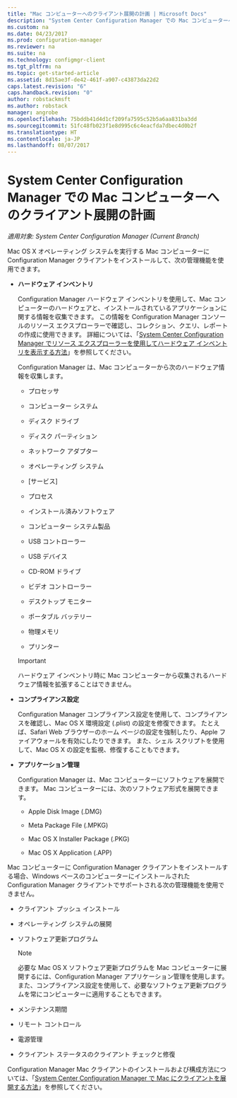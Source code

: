 ```yaml
---
title: "Mac コンピューターへのクライアント展開の計画 | Microsoft Docs"
description: "System Center Configuration Manager での Mac コンピューターへのクライアント展開の計画"
ms.custom: na
ms.date: 04/23/2017
ms.prod: configuration-manager
ms.reviewer: na
ms.suite: na
ms.technology: configmgr-client
ms.tgt_pltfrm: na
ms.topic: get-started-article
ms.assetid: 8d15ae3f-de42-461f-a907-c43873da22d2
caps.latest.revision: "6"
caps.handback.revision: "0"
author: robstackmsft
ms.author: robstack
manager: angrobe
ms.openlocfilehash: 75bddb41d4d1cf209fa7595c52b5a6aa831ba3dd
ms.sourcegitcommit: 51fc48fb023f1e8d995c6c4eacfda7dbec4d0b2f
ms.translationtype: HT
ms.contentlocale: ja-JP
ms.lasthandoff: 08/07/2017
---
```

# <a name="planning-for-client-deployment-to-mac-computers-in-system-center-configuration-manager"></a>System Center Configuration Manager での Mac コンピューターへのクライアント展開の計画

*適用対象: System Center Configuration Manager (Current Branch)*

Mac OS X オペレーティング システムを実行する Mac コンピューターに Configuration Manager クライアントをインストールして、次の管理機能を使用できます。  

-   **ハードウェア インベントリ**  

     Configuration Manager ハードウェア インベントリを使用して、Mac コンピューターのハードウェアと、インストールされているアプリケーションに関する情報を収集できます。 この情報を Configuration Manager コンソールのリソース エクスプローラーで確認し、コレクション、クエリ、レポートの作成に使用できます。 詳細については、「[System Center Configuration Manager でリソース エクスプローラーを使用してハードウェア インベントリを表示する方法](../../../../core/clients/manage/inventory/use-resource-explorer-to-view-hardware-inventory.md)」を参照してください。  

     Configuration Manager は、Mac コンピューターから次のハードウェア情報を収集します。  

    -   プロセッサ  

    -   コンピューター システム  

    -   ディスク ドライブ  

    -   ディスク パーティション  

    -   ネットワーク アダプター  

    -   オペレーティング システム  

    -   [サービス]  

    -   プロセス  

    -   インストール済みソフトウェア  

    -   コンピューター システム製品  

    -   USB コントローラー  

    -   USB デバイス  

    -   CD-ROM ドライブ  

    -   ビデオ コントローラー  

    -   デスクトップ モニター  

    -   ポータブル バッテリー  

    -   物理メモリ  

    -   プリンター  

    > [!IMPORTANT]  
    >  ハードウェア インベントリ時に Mac コンピューターから収集されるハードウェア情報を拡張することはできません。  

-   **コンプライアンス設定**  

     Configuration Manager コンプライアンス設定を使用して、コンプライアンスを確認し、Mac OS X 環境設定 (.plist) の設定を修復できます。 たとえば、Safari Web ブラウザーのホーム ページの設定を強制したり、Apple ファイアウォールを有効にしたりできます。 また、シェル スクリプトを使用して、Mac OS X の設定を監視、修復することもできます。  

-   **アプリケーション管理**  

     Configuration Manager は、Mac コンピューターにソフトウェアを展開できます。 Mac コンピューターには、次のソフトウェア形式を展開できます。  

    -   Apple Disk Image (.DMG)  

    -   Meta Package File (.MPKG)  

    -   Mac OS X Installer Package (.PKG)  

    -   Mac OS X Application (.APP)  

 Mac コンピューターに Configuration Manager クライアントをインストールする場合、Windows ベースのコンピューターにインストールされた Configuration Manager クライアントでサポートされる次の管理機能を使用できません。  

-   クライアント プッシュ インストール  

-   オペレーティング システムの展開  

-   ソフトウェア更新プログラム  

    > [!NOTE]  
    >  必要な Mac OS X ソフトウェア更新プログラムを Mac コンピューターに展開するには、Configuration Manager アプリケーション管理を使用します。 また、コンプライアンス設定を使用して、必要なソフトウェア更新プログラムを常にコンピューターに適用することもできます。  

-   メンテナンス期間  

-   リモート コントロール  

-   電源管理  

-   クライアント ステータスのクライアント チェックと修復  

 Configuration Manager Mac クライアントのインストールおよび構成方法については、「[System Center Configuration Manager で Mac にクライアントを展開する方法](../../../../core/clients/deploy/deploy-clients-to-macs.md)」を参照してください。
